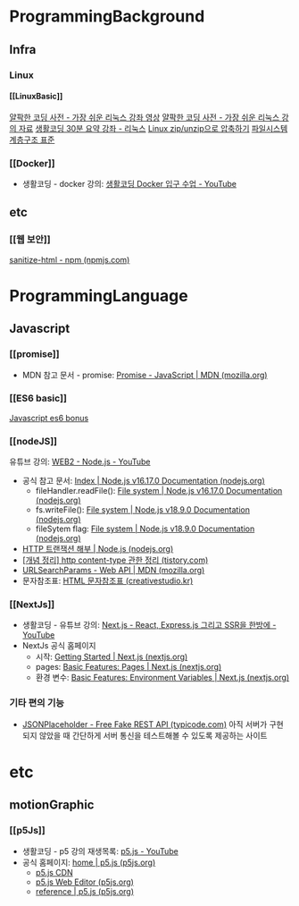 # ProgrammingBackground
## Infra
### Linux
#### [[LinuxBasic]]
[얄팍한 코딩 사전 - 가장 쉬운 리눅스 강좌 영상](https://www.youtube.com/watch?v=tPWBF13JIVk&list=PLpO7kx5DnyIExYt0jkyWWjx8XNA2Fx2rI&index=12)
[얄팍한 코딩 사전 - 가장 쉬운 리눅스 강의 자료](https://www.yalco.kr/35_linux/)
[생활코딩 30분 요약 강좌 - 리눅스](https://paullabworkspace.notion.site/Linux-22-1-c569da2147d9496cbae6801b086cef82)
[Linux zip/unzip으로 압축하기](https://www.lesstif.com/lpt/linux-zip-unzip-80248839.html)
[파일시스템 계층구조 표준](https://ko.wikipedia.org/wiki/%ED%8C%8C%EC%9D%BC%EC%8B%9C%EC%8A%A4%ED%85%9C_%EA%B3%84%EC%B8%B5%EA%B5%AC%EC%A1%B0_%ED%91%9C%EC%A4%80) 

### [[Docker]]
- 생활코딩 - docker 강의: [생활코딩 Docker 입구 수업 - YouTube](https://www.youtube.com/playlist?list=PLuHgQVnccGMDeMJsGq2O-55Ymtx0IdKWf)

## etc
### [[웹 보안]]
[sanitize-html - npm (npmjs.com)](https://www.npmjs.com/package/sanitize-html)

# ProgrammingLanguage
## Javascript
### [[promise]]
- MDN 참고 문서 - promise: [Promise - JavaScript | MDN (mozilla.org)](https://developer.mozilla.org/ko/docs/Web/JavaScript/Reference/Global_Objects/Promise)

### [[ES6 basic]]
[Javascript es6 bonus](https://www.inflearn.com/course/%EC%9E%90%EB%B0%94%EC%8A%A4%ED%81%AC%EB%A6%BD%ED%8A%B8-es6-%EB%B3%B4%EB%84%88%EC%8A%A4/dashboard)

### [[nodeJS]]
유튜브 강의: [WEB2 - Node.js - YouTube](https://www.youtube.com/playlist?list=PLuHgQVnccGMA9QQX5wqj6ThK7t2tsGxjm)
- 공식 참고 문서: [Index | Node.js v16.17.0 Documentation (nodejs.org)](https://nodejs.org/dist/latest-v16.x/docs/api/)
	- fileHandler.readFile(): [File system | Node.js v16.17.0 Documentation (nodejs.org)](https://nodejs.org/dist/latest-v16.x/docs/api/fs.html#filehandlereadfileoptions)
	- fs.writeFile(): [File system | Node.js v18.9.0 Documentation (nodejs.org)](https://nodejs.org/api/fs.html#fswritefilefile-data-options-callback)
	- fileSytem flag: [File system | Node.js v18.9.0 Documentation (nodejs.org)](https://nodejs.org/api/fs.html#file-system-flags)
- [HTTP 트랜잭션 해부 | Node.js (nodejs.org)](https://nodejs.org/ko/docs/guides/anatomy-of-an-http-transaction/)
- [[개념 정리] http content-type 관한 정리 (tistory.com)](https://yunzema.tistory.com/186)
- [URLSearchParams - Web API | MDN (mozilla.org)](https://developer.mozilla.org/ko/docs/Web/API/URLSearchParams)
- 문자참조표: [HTML 문자참조표 (creativestudio.kr)](https://creativestudio.kr/2106)

### [[NextJs]]
- 생활코딩 - 유튜브 강의: [Next.js - React, Express.js 그리고 SSR을 한방에 - YouTube](https://www.youtube.com/watch?v=ECMB4kUCKWQ)
- NextJs 공식 홈페이지 
	- 시작: [Getting Started | Next.js (nextjs.org)](https://nextjs.org/docs)
	- pages: [Basic Features: Pages | Next.js (nextjs.org)](https://nextjs.org/docs/basic-features/pages)
	- 환경 변수: [Basic Features: Environment Variables | Next.js (nextjs.org)](https://nextjs.org/docs/basic-features/environment-variables)

### 기타 편의 기능
- [JSONPlaceholder - Free Fake REST API (typicode.com)](https://jsonplaceholder.typicode.com/)
	아직 서버가 구현되지 않았을 때 간단하게 서버 통신을 테스트해볼 수 있도록 제공하는 사이트

# etc
## motionGraphic
### [[p5Js]]
- 생활코딩 - p5 강의 재생목록: [p5.js - YouTube](https://www.youtube.com/playlist?list=PLuHgQVnccGMCEvYJCyey1AlwT1yyBZK6c)
- 공식 홈페이지: [home | p5.js (p5js.org)](https://p5js.org/)
	- [p5.js CDN](https://cdn.jsdelivr.net/npm/p5/lib/)
	- [p5.js Web Editor (p5js.org)](https://editor.p5js.org/)
	- [reference | p5.js (p5js.org)](https://p5js.org/reference/)